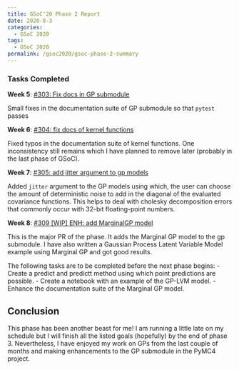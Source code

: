 ```yaml
---
title: GSoC'20 Phase 2 Report
date: 2020-8-3
categories:
  - GSoC 2020
tags:
  - GSoC 2020
permalink: /gsoc2020/gsoc-phase-2-summary
---
```


### Tasks Completed

**Week 5**: [#303: Fix docs in GP submodule](https://github.com/pymc-devs/pymc4/pull/303)

Small fixes in the documentation suite of GP submodule so that `pytest` passes

**Week 6**: [#304: fix docs of kernel functions](https://github.com/pymc-devs/pymc4/pull/304)

Fixed typos in the documentation suite of kernel functions. One inconsistency still remains
which I have planned to remove later (probably in the last phase of GSoC).

**Week 7**: [#305: add jitter argument to gp models](https://github.com/pymc-devs/pymc4/pull/305)

Added `jitter` argument to the GP models using which, the user can choose the amount of deterministic
noise to add in the diagonal of the evaluated covariance functions. This helps to deal with cholesky
decomposition errors that commonly occur with 32-bit floating-point numbers.

**Week 8**: [#309 [WIP] ENH: add MarginalGP model](https://github.com/pymc-devs/pymc4/pull/309)

This is the major PR of the phase. It adds the Marginal GP model to the gp submodule. I have also
written a Gaussian Process Latent Variable Model example using Marginal GP and got good results.

The following tasks are to be completed before the next phase begins:
    - Create a predict and predictt method using which point predictions are possible.
    - Create a notebook with an example of the GP-LVM model.
    - Enhance the documentation suite of the Marginal GP model.

## Conclusion

This phase has been another beast for me! I am running a little late on my schedule but I will finish all the listed goals (hopefully) by the end of phase 3. Nevertheless, I have enjoyed my work on GPs from the last couple of months and making enhancements to the GP submodule in the PyMC4 project.
